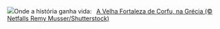 ![](https://www.bing.com/th?id=OHR.OldFortress_PT-BR6093588176_UHD.jpg&w=1000)Onde a história ganha vida:&nbsp;&ensp;[A Velha Fortaleza de Corfu, na Grécia (© Netfalls Remy Musser/Shutterstock)](https://www.bing.com/th?id=OHR.OldFortress_PT-BR6093588176_UHD.jpg)
<br><br/>
